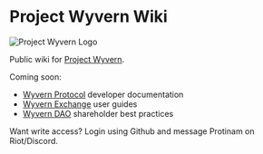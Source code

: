 # Project Wyvern Wiki

![Project Wyvern Logo](https://media.githubusercontent.com/media/ProjectWyvern/wyvern-branding/master/logo/logo-square-red-transparent-200x200.png?raw=true "Project Wyvern Logo")

Public wiki for [Project Wyvern](https://projectwyvern.com).

Coming soon:

* [Wyvern Protocol](https://github.com/projectwyvern/wyvern-ethereum) developer documentation
* [Wyvern Exchange](https://exchange.projectwyvern.com) user guides
* [Wyvern DAO](https://dao.projectwyvern.com) shareholder best practices

Want write access? Login using Github and message Protinam on Riot/Discord.